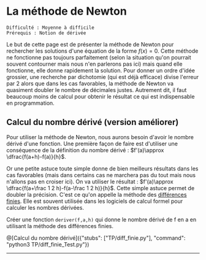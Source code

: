 # La méthode de Newton
`Difficulté : Moyenne à difficile`   
`Prérequis : Notion de dérivée`

Le but de cette page est de présenter la méthode de Newton pour rechercher les solutions d'une équation de la forme $`f(x)=0`$. Cette méthode ne fonctionne pas toujours parfaitement (selon la situation qu'on pourrait souvent contourner mais nous n'en parlerons pas ici) mais quand elle fonctionne, elle donne rapidement la solution. Pour donner un ordre d'idée grossier, une recherche par dichotomie (qui est déjà efficace) divise l'erreur par 2 alors que dans les cas favorables, la méthode de Newton va quasiment doubler le nombre de décimales justes. Autrement dit, il faut beaucoup moins de calcul pour obtenir le résultat ce qui est indispensable en programmation.

## Calcul du nombre dérivé (version améliorer)

Pour utiliser la méthode de Newton, nous aurons besoin d'avoir le nombre dérivé d'une fonction. Une première façon de faire est d'utiliser une conséquence de la définition du nombre dérivé : $`f'(a)\approx \dfrac{f(a+h)-f(a)}{h}`$. 

Or une petite astuce toute simple donne de bien meilleurs résultats dans les cas favorables (mais dans certains cas ne marchera pas du tout mais nous n'allons pas en croiser ici). On va utiliser le résultat : $`f'(a)\approx \dfrac{f(a+\frac 1 2 h)-f(a-\frac 1 2 h)}{h}`$.  Cette simple astuce permet de doubler la précision. C'est ce qu'on appelle la méthode des [différences finies](https://fr.wikipedia.org/wiki/Diff%C3%A9rence_finie). Elle est souvent utilisée dans les logiciels de calcul formel pour calculer les nombres dérivées.

Créer une fonction `deriver(f,a,h)` qui donne le nombre dérivé de f en a en utilisant la méthode des différences finies.

@[Calcul du nombre dérivé]({"stubs": ["TP/diff_finie.py"], "command": "python3 TP/diff_finie_Test.py"})

---


